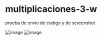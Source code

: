 # multiplicaciones-3-w
prueba de envio de codigo y de screenshot

![image](https://github.com/user-attachments/assets/0971ebf2-875c-45ec-9e64-0aa6b51f5d37)
![image](https://github.com/user-attachments/assets/f54677ed-ca0b-4b93-8584-7fcbc9e940cd)

